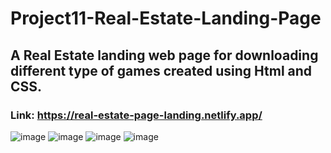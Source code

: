 # Project11-Real-Estate-Landing-Page
## A Real Estate landing web page for downloading different type of games created using Html and CSS.

### Link: https://real-estate-page-landing.netlify.app/

![image](https://user-images.githubusercontent.com/48837703/209481773-383dce4d-fea0-4479-ac35-da9599c9d917.png)
![image](https://user-images.githubusercontent.com/48837703/209481783-34505c3a-10d8-4199-bd53-e88775b353d6.png)
![image](https://user-images.githubusercontent.com/48837703/209481797-58327ac6-4b2e-467e-bddc-0a48d63c3204.png)
![image](https://user-images.githubusercontent.com/48837703/209481824-08657a6f-05e7-47a8-a798-2887ac2e7b50.png)
